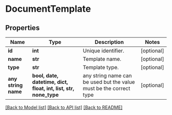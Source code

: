 # DocumentTemplate


## Properties
Name | Type | Description | Notes
------------ | ------------- | ------------- | -------------
**id** | **int** | Unique identifier. | [optional] 
**name** | **str** | Template name. | [optional] 
**type** | **str** | Template type. | [optional] 
**any string name** | **bool, date, datetime, dict, float, int, list, str, none_type** | any string name can be used but the value must be the correct type | [optional]

[[Back to Model list]](../README.md#documentation-for-models) [[Back to API list]](../README.md#documentation-for-api-endpoints) [[Back to README]](../README.md)


